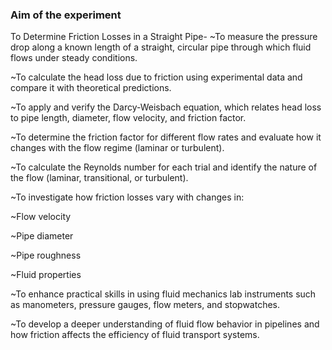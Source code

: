 ### Aim of the experiment
To Determine Friction Losses in a Straight Pipe-
  ~To measure the pressure drop along a known length of a straight, circular pipe through which fluid flows under steady conditions.

  ~To calculate the head loss due to friction using experimental data and compare it with theoretical predictions.

  ~To apply and verify the Darcy-Weisbach equation, which relates head loss to pipe length, diameter, flow velocity, and friction factor.

  ~To determine the friction factor for different flow rates and evaluate how it changes with the flow regime (laminar or turbulent).

  ~To calculate the Reynolds number for each trial and identify the nature of the flow (laminar, transitional, or turbulent).

  ~To investigate how friction losses vary with changes in:

  ~Flow velocity

  ~Pipe diameter

  ~Pipe roughness
 
  ~Fluid properties

  ~To enhance practical skills in using fluid mechanics lab instruments such as manometers, pressure gauges, flow meters, and stopwatches.

  ~To develop a deeper understanding of fluid flow behavior in pipelines and how friction affects the efficiency of fluid transport systems.
